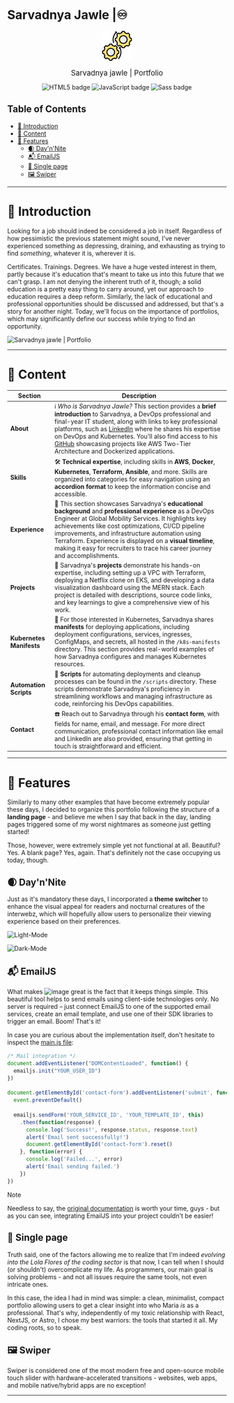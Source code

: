 # Sarvadnya Jawle |♾️

<p align="center">
  <a href="https://mariabrio.vercel.app">
    <img src="app/src/favicon/favicon-512x512.png" width="70" alt="Portfolio's favicon.">
  </a>
</p>
<p align="center">
  <span style="font-size: larger;">Sarvadnya jawle | Portfolio</span>
</p>


<div align="center">
  <img src="https://img.shields.io/badge/html5-%23E34F26.svg?style=for-the-badge&logo=html5&logoColor=white" alt="HTML5 badge" title="HTML" />
  <img src="https://img.shields.io/badge/javascript-%23323330.svg?style=for-the-badge&logo=javascript&logoColor=%23F7DF1E" alt="JavaScript badge" title="JavaScript" />
  <img src="https://img.shields.io/badge/Sass-CC6699?style=for-the-badge&logo=sass&logoColor=white" alt="Sass badge" title="Sass" />
</div>

Table of Contents
-----------------
* [🚪 Introduction](#-introduction)
* [💾 Content](#-content)
* [🔮 Features](#-features)
  * [🌒 Day'n'Nite](#-daynnite)
  * [📬 EmailJS](#-emailjs)
  * [📜 Single page](#-single-page)
  * [🖼️ Swiper](#-swiper)


---

# 🚪 Introduction

Looking for a job should indeed be considered a job in itself. Regardless of how pessimistic the previous statement might sound, I've never experienced something as depressing, draining, and exhausting as trying to find _something_, whatever it is, wherever it is.

Certificates. Trainings. Degrees. We have a huge vested interest in them, partly because it's education that's meant to take us into this future that we can't grasp. I am not denying the inherent truth of it, though; a solid education is a pretty easy thing to carry around, yet our approach to education requires a deep reform. Similarly, the lack of educational and professional opportunities should be discussed and addressed, but that's a story for another night. Today, we'll focus on the importance of portfolios, which may significantly define our success while trying to find an opportunity.

![Sarvadnya jawle | Portfolio](https://github.com/user-attachments/assets/4bd17909-26a7-40e7-94e6-a352f539ef7d)

---

# 💾 Content

| Section                  | Description                                                                                                                                                                                                                                                                                                                                                                                                                                                   |
|--------------------------|---------------------------------------------------------------------------------------------------------------------------------------------------------------------------------------------------------------------------------------------------------------------------------------------------------------------------------------------------------------------------------------------------------------------------------------------------------------|
| **About**                | ℹ️ _Who is Sarvadnya Jawle?_ This section provides a **brief introduction** to Sarvadnya, a DevOps professional and final-year IT student, along with links to key professional platforms, such as [LinkedIn](https://www.linkedin.com/in/sarvadnya-jawle/) where he shares his expertise on DevOps and Kubernetes. You'll also find access to his [GitHub](https://github.com/your-github) showcasing projects like AWS Two-Tier Architecture and Dockerized applications. |
| **Skills**               | 🛠️ **Technical expertise**, including skills in **AWS**, **Docker**, **Kubernetes**, **Terraform**, **Ansible**, and more. Skills are organized into categories for easy navigation using an **accordion format** to keep the information concise and accessible.                                                                                                                                                                                       |
| **Experience**           | 💼 This section showcases Sarvadnya's **educational background** and **professional experience** as a DevOps Engineer at Global Mobility Services. It highlights key achievements like cost optimizations, CI/CD pipeline improvements, and infrastructure automation using Terraform. Experience is displayed on a **visual timeline**, making it easy for recruiters to trace his career journey and accomplishments.                                           |
| **Projects**             | 🚀 Sarvadnya's **projects** demonstrate his hands-on expertise, including setting up a VPC with Terraform, deploying a Netflix clone on EKS, and developing a data visualization dashboard using the MERN stack. Each project is detailed with descriptions, source code links, and key learnings to give a comprehensive view of his work.                                                                                                                        |
| **Kubernetes Manifests** | 📜 For those interested in Kubernetes, Sarvadnya shares **manifests** for deploying applications, including deployment configurations, services, ingresses, ConfigMaps, and secrets, all hosted in the `/k8s-manifests` directory. This section provides real-world examples of how Sarvadnya configures and manages Kubernetes resources.                                                                                                                        |
| **Automation Scripts**   | 🤖 **Scripts** for automating deployments and cleanup processes can be found in the `/scripts` directory. These scripts demonstrate Sarvadnya's proficiency in streamlining workflows and managing infrastructure as code, reinforcing his DevOps capabilities.                                                                                                                                                                                               |
| **Contact**              | ☎️ Reach out to Sarvadnya through his **contact form**, with fields for name, email, and message. For more direct communication, professional contact information like email and LinkedIn are also provided, ensuring that getting in touch is straightforward and efficient.                                                                                                                                                |

---

# 🔮 Features

Similarly to many other examples that have become extremely popular these days, I decided to organize this portfolio following the structure of a **landing page** - and believe me when I say that back in the day, landing pages triggered some of my worst nightmares as someone just getting started!

Those, however, were extremely simple yet not functional at all. Beautiful? Yes. A blank page? Yes, again. That's definitely not the case occupying us today, though.

## 🌒 Day'n'Nite

Just as it's mandatory these days, I incorporated a **theme switcher** to enhance the visual appeal for readers and nocturnal creatures of the interwebz, which will hopefully allow users to personalize their viewing experience based on their preferences.

![Light-Mode](https://github.com/user-attachments/assets/8e3f48eb-828b-469f-84dc-564fc752ad46)

![Dark-Mode](https://github.com/user-attachments/assets/5b8d53cf-2e9c-4dfb-8c9d-1a4a7075bf91)


## 📬 EmailJS

What makes ![image](https://github.com/user-attachments/assets/a11e86aa-b578-4635-b29f-aecc801475a7)
 great is the fact that it keeps things simple. This beautiful tool helps to send emails using client-side technologies only. No server is required – just connect EmailJS to one of the supported email services, create an email template, and use one of their SDK libraries to trigger an email. Boom! That's it!

In case you are curious about the implementation itself, don't hesitate to inspect the [main.js file](/js/main.js):

```javascript
/* Mail integration */
document.addEventListener("DOMContentLoaded", function() {
  emailjs.init("YOUR_USER_ID")
})

document.getElementById('contact-form').addEventListener('submit', function(event) {
  event.preventDefault()

  emailjs.sendForm('YOUR_SERVICE_ID', 'YOUR_TEMPLATE_ID', this)
    .then(function(response) {
      console.log('Success!', response.status, response.text)
      alert('Email sent successfully!')
      document.getElementById('contact-form').reset()
    }, function(error) {
      console.log('Failed...', error)
      alert('Email sending failed.')
    })
})
```

> [!NOTE]
> Needless to say, the [original documentation](https://www.emailjs.com/docs/) is worth your time, guys - but as you can see, integrating EmailJS into your project couldn't be easier!

## 📜 Single page

Truth said, one of the factors allowing me to realize that I'm indeed _evolving into the Lola Flores of the coding sector_ is that now, I can tell when I should (or shouldn't) overcomplicate my life. As programmers, our main goal is solving problems - and not all issues require the same tools, not even intricate ones.

In this case, the idea I had in mind was simple: a clean, minimalist, compact portfolio allowing users to get a clear insight into who Maria _is_ as a professional. That's why, independently of my toxic relationship with React, NextJS, or Astro, I chose my best warriors: the tools that started it all. My coding roots, so to speak.

## 🖼️ Swiper

Swiper is considered one of the most modern free and open-source mobile touch slider with hardware-accelerated transitions - websites, web apps, and mobile native/hybrid apps are no exception!

---
